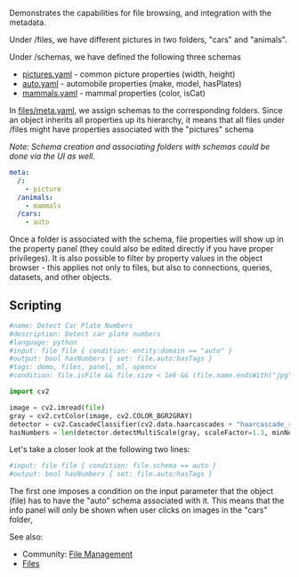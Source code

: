 Demonstrates the capabilities for file browsing, and integration
with the metadata.

Under /files, we have different pictures in two folders, "cars" and "animals".

Under /schemas, we have defined the following three schemas
* [pictures.yaml](schemas/auto.yaml) - common picture properties (width, height)
* [auto.yaml](schemas/auto.yaml) - automobile properties (make, model, hasPlates)
* [mammals.yaml](schemas/auto.yaml) - mammal properties (color, isCat)

In [files/meta.yaml](files/meta.yaml), we assign schemas to the corresponding 
folders. Since an object inherits all properties up its hierarchy, it means that
all files under /files might have properties associated with the "pictures" schema

_Note: Schema creation and associating folders with schemas could be done via the UI as well._

```yaml
meta:
  /:
    - picture
  /animals:
    - mammals
  /cars:
    - auto
``` 

Once a folder is associated with the schema, file properties will show up in the property panel (they 
could also be edited directly if you have proper privileges). It is also possible to filter
by property values in the object browser - this applies not only to files, but also to connections,
queries, datasets, and other objects.

## Scripting

```python
#name: Detect Car Plate Numbers
#description: Detect car plate numbers
#language: python
#input: file file { condition: entity:domain == "auto" }
#output: bool hasNumbers { set: file.auto:hasTags }
#tags: demo, files, panel, ml, opencv
#condition: file.isFile && file.size < 1e6 && (file.name.endsWith("jpg") || file.name.endsWith("jpeg"))

import cv2

image = cv2.imread(file)
gray = cv2.cvtColor(image, cv2.COLOR_BGR2GRAY)
detector = cv2.CascadeClassifier(cv2.data.haarcascades + "haarcascade_russian_plate_number.xml")
hasNumbers = len(detector.detectMultiScale(gray, scaleFactor=1.3, minNeighbors=3, minSize=(100, 25))) != 0
```

Let's take a closer look at the following two lines:

```python
#input: file file { condition: file.schema == auto }
#output: bool hasNumbers { set: file.auto:hasTags }
```

The first one imposes a condition on the input parameter that the object (file) has to have the
"auto" schema associated with it. This means that the info panel will only be shown when user
clicks on images in the "cars" folder,    

See also:
* Community: [File Management](https://community.datagrok.ai/t/new-feature-file-share-browser/17/6)
* [Files](https://datagrok.ai/help/access/connectors/files)
